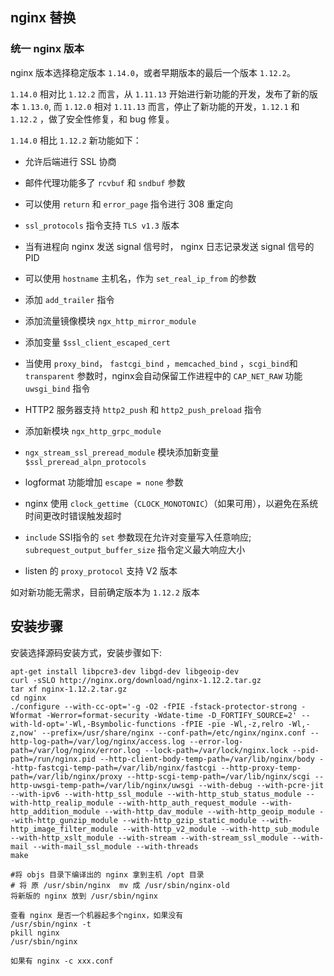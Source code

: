 ## nginx 替换

### 统一 nginx 版本

nginx 版本选择稳定版本 `1.14.0`，或者早期版本的最后一个版本 `1.12.2`。

`1.14.0` 相对比 `1.12.2` 而言，从 `1.11.13` 开始进行新功能的开发，发布了新的版本 `1.13.0`, 而 `1.12.0` 相对 `1.11.13` 而言，停止了新功能的开发，`1.12.1` 和 `1.12.2` ，做了安全性修复，和 bug 修复。

`1.14.0` 相比 `1.12.2` 新功能如下：

- 允许后端进行 SSL 协商

- 邮件代理功能多了 `rcvbuf` 和 `sndbuf` 参数

- 可以使用 `return` 和 `error_page` 指令进行 308 重定向

- `ssl_protocols` 指令支持 `TLS v1.3` 版本

- 当有进程向 nginx 发送 signal 信号时， nginx 日志记录发送 signal 信号的 PID

- 可以使用 `hostname` 主机名，作为 `set_real_ip_from` 的参数

- 添加 `add_trailer` 指令

- 添加流量镜像模块 `ngx_http_mirror_module`

- 添加变量 `$ssl_client_escaped_cert`

- 当使用 `proxy_bind`， `fastcgi_bind` ，`memcached_bind` ，`scgi_bind`和 `transparent` 参数时，nginx会自动保留工作进程中的 `CAP_NET_RAW` 功能 `uwsgi_bind` 指令

- HTTP2 服务器支持 `http2_push` 和 `http2_push_preload` 指令

- 添加新模块 `ngx_http_grpc_module`

- `ngx_stream_ssl_preread_module` 模块添加新变量 `$ssl_preread_alpn_protocols`

- logformat 功能增加 `escape = none` 参数

- nginx 使用 `clock_gettime`（`CLOCK_MONOTONIC`）（如果可用），以避免在系统时间更改时错误触发超时

- `include` SSI指令的 `set` 参数现在允许对变量写入任意响应; `subrequest_output_buffer_size` 指令定义最大响应大小

- listen 的 `proxy_protocol` 支持 V2 版本


如对新功能无需求，目前确定版本为 `1.12.2` 版本


## 安装步骤

安装选择源码安装方式，安装步骤如下:

```
apt-get install libpcre3-dev libgd-dev libgeoip-dev
curl -sSLO http://nginx.org/download/nginx-1.12.2.tar.gz
tar xf nginx-1.12.2.tar.gz
cd nginx
./configure --with-cc-opt='-g -O2 -fPIE -fstack-protector-strong -Wformat -Werror=format-security -Wdate-time -D_FORTIFY_SOURCE=2' --with-ld-opt='-Wl,-Bsymbolic-functions -fPIE -pie -Wl,-z,relro -Wl,-z,now' --prefix=/usr/share/nginx --conf-path=/etc/nginx/nginx.conf --http-log-path=/var/log/nginx/access.log --error-log-path=/var/log/nginx/error.log --lock-path=/var/lock/nginx.lock --pid-path=/run/nginx.pid --http-client-body-temp-path=/var/lib/nginx/body --http-fastcgi-temp-path=/var/lib/nginx/fastcgi --http-proxy-temp-path=/var/lib/nginx/proxy --http-scgi-temp-path=/var/lib/nginx/scgi --http-uwsgi-temp-path=/var/lib/nginx/uwsgi --with-debug --with-pcre-jit --with-ipv6 --with-http_ssl_module --with-http_stub_status_module --with-http_realip_module --with-http_auth_request_module --with-http_addition_module --with-http_dav_module --with-http_geoip_module --with-http_gunzip_module --with-http_gzip_static_module --with-http_image_filter_module --with-http_v2_module --with-http_sub_module --with-http_xslt_module --with-stream --with-stream_ssl_module --with-mail --with-mail_ssl_module --with-threads
make

#将 objs 目录下编译出的 nginx 拿到主机 /opt 目录
# 将 原 /usr/sbin/nginx  mv 成 /usr/sbin/nginx-old
将新版的 nginx 放到 /usr/sbin/nginx

查看 nginx 是否一个机器起多个nginx，如果没有
/usr/sbin/nginx -t
pkill nginx
/usr/sbin/nginx

如果有 nginx -c xxx.conf
```
